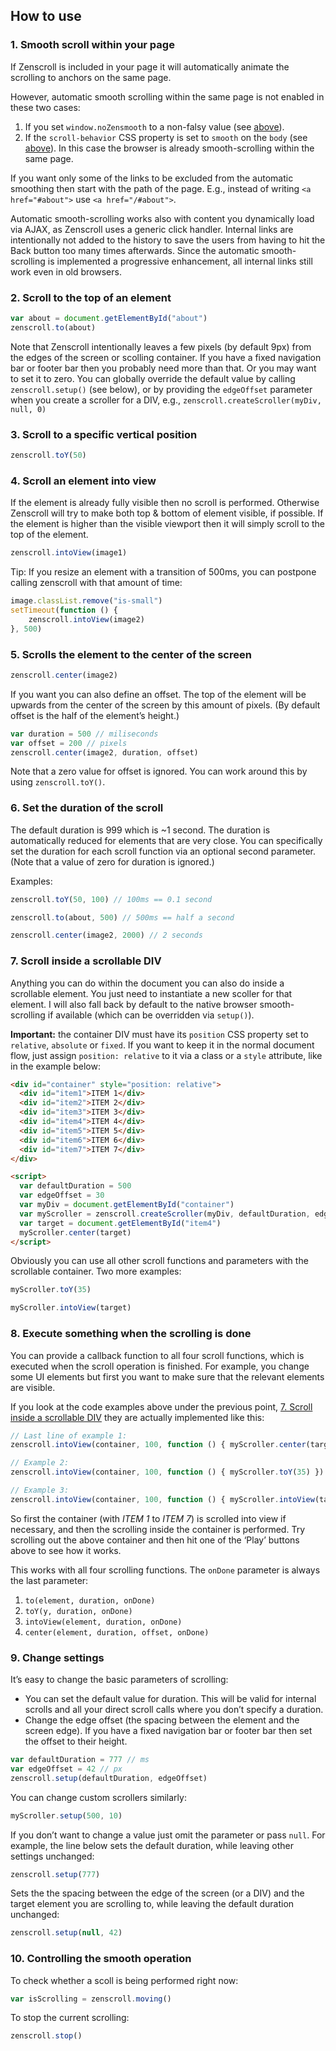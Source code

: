 ## How to use


### 1. Smooth scroll within your page

If Zenscroll is included in your page it will automatically animate the scrolling to anchors on the same page. 

However, automatic smooth scrolling within the same page is not enabled in these two cases:

1. If you set `window.noZensmooth` to a non-falsy value (see [above](#disablingautomaticsmoothingonlocallinks)).
2. If the `scroll-behavior` CSS property is set to `smooth` on the `body` (see [above](#enablingnativesmooth-scrollinginthebrowser)). In this case the browser is already smooth-scrolling within the same page.

If you want only some of the links to be excluded from the automatic smoothing then start with the path of the page. E.g., instead of writing `<a href="#about">` use `<a href="/#about">`.

Automatic smooth-scrolling works also with content you dynamically load via AJAX, as Zenscroll uses a generic click handler. Internal links are intentionally not added to the history to save the users from having to hit the Back button too many times afterwards. Since the automatic smooth-scrolling is implemented a progressive enhancement, all internal links still work even in old browsers.


### 2. Scroll to the top of an element

````js
var about = document.getElementById("about")
zenscroll.to(about)
````

Note that Zenscroll intentionally leaves a few pixels (by default 9px) from the edges of the screen or scolling container. If you have a fixed navigation bar or footer bar then you probably need more than that. Or you may want to set it to zero. You can globally override the default value by calling `zenscroll.setup()` (see below), or by providing the `edgeOffset` parameter when you create a scroller for a DIV, e.g., `zenscroll.createScroller(myDiv, null, 0)`


### 3. Scroll to a specific vertical position

````js
zenscroll.toY(50)
````


### 4. Scroll an element into view 

If the element is already fully visible then no scroll is performed. Otherwise Zenscroll will try to make both top & bottom of element visible, if possible. If the element is higher than the visible viewport then it will simply scroll to the top of the element. 

````js
zenscroll.intoView(image1)
````

Tip: If you resize an element with a transition of 500ms, you can postpone calling zenscroll with that amount of time:

````js
image.classList.remove("is-small")
setTimeout(function () { 
    zenscroll.intoView(image2) 
}, 500)
````


### 5. Scrolls the element to the center of the screen

````js
zenscroll.center(image2)
````

If you want you can also define an offset. The top of the element will be upwards from the center of the screen by this amount of pixels. (By default offset is the half of the element’s height.)

````js
var duration = 500 // miliseconds
var offset = 200 // pixels
zenscroll.center(image2, duration, offset)
````

Note that a zero value for offset is ignored. You can work around this by using `zenscroll.toY()`.


### 6. Set the duration of the scroll

The default duration is 999 which is ~1 second. The duration is automatically reduced for elements that are very close. You can specifically set the duration for each scroll function via an optional second parameter. (Note that a value of zero for duration is ignored.)

Examples:

````js
zenscroll.toY(50, 100) // 100ms == 0.1 second
````

````js
zenscroll.to(about, 500) // 500ms == half a second
````

````js
zenscroll.center(image2, 2000) // 2 seconds
````


### 7. Scroll inside a scrollable DIV

Anything you can do within the document you can also do inside a scrollable element. You just need to instantiate a new scoller for that element. I will also fall back by default to the native browser smooth-scrolling if available (which can be overridden via `setup()`).

**Important:** the container DIV must have its `position` CSS property set to `relative`, `absolute` or `fixed`. If you want to keep it in the normal document flow, just assign `position: relative` to it via a class or a `style` attribute, like in the example below:

````html
<div id="container" style="position: relative">
  <div id="item1">ITEM 1</div>
  <div id="item2">ITEM 2</div>
  <div id="item3">ITEM 3</div>
  <div id="item4">ITEM 4</div>
  <div id="item5">ITEM 5</div>
  <div id="item6">ITEM 6</div>
  <div id="item7">ITEM 7</div>
</div>

<script>
  var defaultDuration = 500
  var edgeOffset = 30
  var myDiv = document.getElementById("container")
  var myScroller = zenscroll.createScroller(myDiv, defaultDuration, edgeOffset)
  var target = document.getElementById("item4")
  myScroller.center(target)
</script>
````

Obviously you can use all other scroll functions and parameters with the scrollable container. Two more examples:

````js
myScroller.toY(35)
````

````js
myScroller.intoView(target)
````


### 8. Execute something when the scrolling is done

You can provide a callback function to all four scroll functions, which is executed when the scroll operation is finished. For example, you change some UI elements but first you want to make sure that the relevant elements are visible.

If you look at the code examples above under the previous point, [7. Scroll inside a scrollable DIV](#7.scrollinsideascrollablediv) they are actually implemented like this:

````js
// Last line of example 1:
zenscroll.intoView(container, 100, function () { myScroller.center(target) })

// Example 2:
zenscroll.intoView(container, 100, function () { myScroller.toY(35) })

// Example 3:
zenscroll.intoView(container, 100, function () { myScroller.intoView(target) })
````

So first the container (with _ITEM 1_ to _ITEM 7_) is scrolled into view if necessary, and then the scrolling inside the container is performed. Try scrolling out the above container and then hit one of the ‘Play’ buttons above to see how it works.

This works with all four scrolling functions. The `onDone` parameter is always the last parameter:

1. `to(element, duration, onDone)`
1. `toY(y, duration, onDone)`
1. `intoView(element, duration, onDone)`
1. `center(element, duration, offset, onDone)`


### 9. Change settings

It’s easy to change the basic parameters of scrolling:

- You can set the default value for duration. This will be valid for internal scrolls and all your direct scroll calls where you don’t specify a duration.
- Change the edge offset (the spacing between the element and the screen edge). If you have a fixed navigation bar or footer bar then set the offset to their height.

````js
var defaultDuration = 777 // ms
var edgeOffset = 42 // px
zenscroll.setup(defaultDuration, edgeOffset)
````

You can change custom scrollers similarly:

````js
myScroller.setup(500, 10)
````

If you don’t want to change a value just omit the parameter or pass `null`. For example, the line below sets the default duration, while leaving other settings unchanged:

````js
zenscroll.setup(777)
````

Sets the the spacing between the edge of the screen (or a DIV) and the target element you are scrolling to, while leaving the default duration unchanged:

````js
zenscroll.setup(null, 42)
````


### 10. Controlling the smooth operation

To check whether a scoll is being performed right now:

````js
var isScrolling = zenscroll.moving()
````

To stop the current scrolling:

````js
zenscroll.stop()
````
